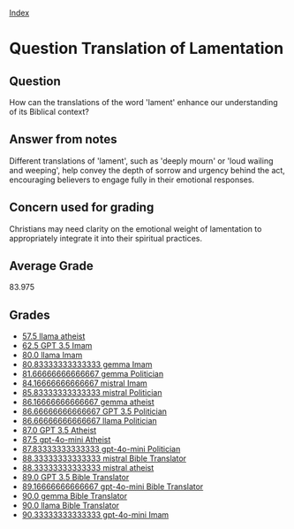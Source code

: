 
[Index](../../index.md)
# Question Translation of Lamentation
## Question
How can the translations of the word 'lament' enhance our understanding of its Biblical context?

## Answer from notes
Different translations of 'lament', such as 'deeply mourn' or 'loud wailing and weeping', help convey the depth of sorrow and urgency behind the act, encouraging believers to engage fully in their emotional responses.

## Concern used for grading
Christians may need clarity on the emotional weight of lamentation to appropriately integrate it into their spiritual practices.

## Average Grade
83.975

## Grades
 * [57.5 llama atheist](../answers/llama_atheist/Translation_of_Lamentation.md)
 * [62.5 GPT 3.5 Imam](../answers/GPT_3.5_Imam/Translation_of_Lamentation.md)
 * [80.0 llama Imam](../answers/llama_Imam/Translation_of_Lamentation.md)
 * [80.83333333333333 gemma Imam](../answers/gemma_Imam/Translation_of_Lamentation.md)
 * [81.66666666666667 gemma Politician](../answers/gemma_Politician/Translation_of_Lamentation.md)
 * [84.16666666666667 mistral Imam](../answers/mistral_Imam/Translation_of_Lamentation.md)
 * [85.83333333333333 mistral Politician](../answers/mistral_Politician/Translation_of_Lamentation.md)
 * [86.16666666666667 gemma atheist](../answers/gemma_atheist/Translation_of_Lamentation.md)
 * [86.66666666666667 GPT 3.5 Politician](../answers/GPT_3.5_Politician/Translation_of_Lamentation.md)
 * [86.66666666666667 llama Politician](../answers/llama_Politician/Translation_of_Lamentation.md)
 * [87.0 GPT 3.5 Atheist](../answers/GPT_3.5_Atheist/Translation_of_Lamentation.md)
 * [87.5 gpt-4o-mini Atheist](../answers/gpt-4o-mini_Atheist/Translation_of_Lamentation.md)
 * [87.83333333333333 gpt-4o-mini Politician](../answers/gpt-4o-mini_Politician/Translation_of_Lamentation.md)
 * [88.33333333333333 mistral Bible Translator](../answers/mistral_Bible_Translator/Translation_of_Lamentation.md)
 * [88.33333333333333 mistral atheist](../answers/mistral_atheist/Translation_of_Lamentation.md)
 * [89.0 GPT 3.5 Bible Translator](../answers/GPT_3.5_Bible_Translator/Translation_of_Lamentation.md)
 * [89.16666666666667 gpt-4o-mini Bible Translator](../answers/gpt-4o-mini_Bible_Translator/Translation_of_Lamentation.md)
 * [90.0 gemma Bible Translator](../answers/gemma_Bible_Translator/Translation_of_Lamentation.md)
 * [90.0 llama Bible Translator](../answers/llama_Bible_Translator/Translation_of_Lamentation.md)
 * [90.33333333333333 gpt-4o-mini Imam](../answers/gpt-4o-mini_Imam/Translation_of_Lamentation.md)
